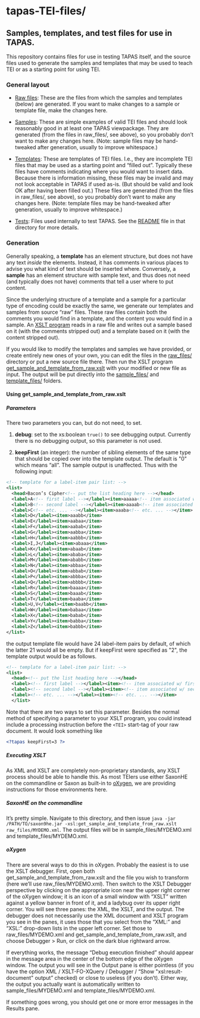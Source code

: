 # tapas-TEI-files/
## Samples, templates, and test files for use in TAPAS.

This repository contains files for use in testing TAPAS itself, and
the source files used to generate the samples and templates that may
be used to teach TEI or as a starting point for using TEI.

### General layout

* [Raw files](./raw\_files/): These are the files from which the
  samples and templates (below) are generated. If you want to make
  changes to a sample or template file, make the changes here.

* [Samples](./sample\_files/): These are simple examples of valid TEI
  files and should look reasonably good in at least one TAPAS
  viewpackage. They are generated (from the files in raw\_files/, see
  above), so you probably don’t want to make any changes here. (Note:
  sample files may be hand-tweaked after generation, usually to
  improve whitespace.)

* [Templates](./template\_files/): These are templates of TEI
  files. I.e., they are incomplete TEI files that may be used as a
  starting point and “filled out”. Typically these files have comments
  indicating where you would want to insert data. Because there is
  information missing, these files may be invalid and may not look
  acceptable in TAPAS if used as-is. (But should be valid and look OK
  after having been filled out.) These files are generated (from the
  files in raw\_files/, see above), so you probably don’t want to make
  any changes here. (Note: template files may be hand-tweaked after
  generation, usually to improve whitespace.)

* [Tests](./test\_suite/): Files used internally to test TAPAS. See the
  [README](./test\_suite/README.md) file in that directory for more
  details.

### Generation

Generally speaking, a **template** has an element structure, but does
not have any text _inside_ the elements. Instead, it has comments in
various places to advise you what kind of text should be inserted
where. Conversely, a **sample** has an element structure with sample
text, and thus does not need (and typically does not have) comments
that tell a user where to put content.

Since the underlying structure of a template and a sample for a
particular type of encoding could be exactly the same, we generate our
templates and samples from source “raw” files. These raw files contain
both the comments you would find in a template, and the content you
would find in a sample. An [XSLT
program](./get\_sample\_and\_template\_from\_raw.xslt) reads in a raw file
and writes out a sample based on it (with the comments stripped out)
and a template based on it (with the content stripped out).

If you would like to modify the templates and samples we have
provided, or create entirely new ones of your own, you can edit the
files in the [raw\_files/](./raw\_files) directory or put a new source
file there. Then run the XSLT program
[get\_sample\_and\_template\_from\_raw.xslt](./get\_sample\_and\_template\_from\_raw.xslt)
with your modified or new file as input. The output will be put
directly into the [sample\_files/](./sample\_files) and
[template\_files/](./template\_files) folders.

#### Using get\_sample\_and\_template\_from\_raw.xslt

##### Parameters
There two parameters you can, but do not need, to set.

1. **debug**: set to the xs:boolean `true()` to see debugging output. Currently there is no debugging output, so this parameter is not used.

1. **keepFirst** (an integer): the number of sibling elements of the
same type that should be copied over into the template output. The
default is "0" which means “all”. The sample output is unaffected.
Thus with the following input:

```XML
<!-- template for a label-item pair list: -->
<list>
  <head>Bacon’s Cipher<!-- put the list heading here --></head>
  <label>A<!-- first label --></label><item>aaaaa<!-- item associated w/ first label --></item>
  <label>B<!-- second label --></label><item>aaaab<!-- item associated w/ second label --></item>
  <label>C<!-- etc. ... --></label><item>aaaba<!-- etc. ... --></item>
  <label>D</label><item>aaabb</item>
  <label>E</label><item>aabaa</item>
  <label>F</label><item>aabab</item>
  <label>G</label><item>aabba</item>
  <label>H</label><item>aabbb</item>
  <label>I,J</label><item>abaaa</item>
  <label>K</label><item>abaab</item>
  <label>L</label><item>ababa</item>
  <label>M</label><item>ababb</item>
  <label>N</label><item>abbaa</item>
  <label>O</label><item>abbab</item>
  <label>P</label><item>abbba</item>
  <label>Q</label><item>abbbb</item>
  <label>R</label><item>baaaa</item>
  <label>S</label><item>baaab</item>
  <label>T</label><item>baaba</item>
  <label>U,V</label><item>baabb</item>
  <label>W</label><item>babaa</item>
  <label>X</label><item>babab</item>
  <label>Y</label><item>babba</item>
  <label>Z</label><item>babbb</item>
</list>
```

the output template file would have 24 label-item pairs by default, of
which the latter 21 would all be empty. But if keepFirst were
specified as "2", the template output would be as follows.

```XML
<!-- template for a label-item pair list: -->
<list>
  <head><!-- put the list heading here --></head>
  <label><!-- first label --></label><item><!-- item associated w/ first label --></item>
  <label><!-- second label --></label><item><!-- item associated w/ second label --></item>
  <label><!-- etc. ... --></label><item><!-- etc. ... --></item>
  </list>
```

Note that there are two ways to set this parameter. Besides the normal
method of specifying a parameter to your XSLT program, you could
instead include a processing instruction before the `<TEI>` start-tag
of your raw document. It would look something like

```XML
<?tapas keepFirst=3 ?>
```  

##### Executing XSLT

As XML and XSLT are completely non-proprietary standards, any XSLT
process should be able to handle this. As most TEIers use either
SaxonHE on the commandline or Saxon as built-in to
[oXygen](https://www.oxygenxml.com/), we are providing instructions
for those environments here.

##### SaxonHE on the commandline

It’s pretty simple. Navigate to this directory, and then issue `java
-jar /PATH/TO/saxon9he.jar -xsl:get_sample_and_template_from_raw.xslt
raw_files/MYDEMO.xml`. The output files will be in
sample\_files/MYDEMO.xml and template\_files/MYDEMO.xml.

##### oXygen

There are several ways to do this in oXygen. Probably the easiest is
to use the XSLT debugger. First, open both
get\_sample\_and\_template\_from\_raw.xslt and the file you wish to
transform (here we’ll use raw\_files/MYDEMO.xml). Then switch to the
XSLT Debugger perspective by clicking on the appropriate icon near the
upper right corner of the oXygen window; it is an icon of a small
window with “XSLT” written against a yellow banner in front of it, and
a ladybug over its upper right corner. You will see three panes: the
XML, the XSLT, and the output. The debugger does not necessarily use
the XML document and XSLT program you see in the panes, it uses those
that you select from the “XML:” and “XSL:” drop-down lists in the
upper left corner. Set those to raw\_files/MYDEMO.xml and
get\_sample\_and\_template\_from\_raw.xslt, and choose Debugger > Run,
or click on the dark blue rightward arrow.

If everything works, the message “Debug execution finished” should
appear in the message area in the center of the bottom edge of the
oXygen window. The output you will see in the Output pane is either
pointless (if you have the option XML / XSLT-FO-XQuery / Debugger /
“Show "xsl:result-document" output” checked) or close to useless (if
you don’t). Either way, the output you actually want is automatically
written to sample\_files/MYDEMO.xml and template\_files/MYDEMO.xml.

If something goes wrong, you should get one or more error messages in
the Results pane.
